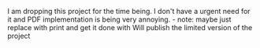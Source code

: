 I am dropping this project for the time being. I don't have a urgent need for it and PDF implementation is being very annoying. - note: maybe just replace with print and get it done with
Will publish the limited version of the project
